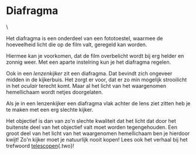 # Diafragma

\

Het diafragma is een onderdeel van een fototoestel, waarmee de
hoeveelheid licht die op de film valt, geregeld kan worden.

Hiermee kan je voorkomen, dat de film overbelicht wordt bij erg helder
en zonnig weer. Met een aparte instelring kun je het diafragma regelen.

Ook in een *lenzenkijker* zit een diafragma. Dat bevindt zich ongeveer
midden in de kijkerbuis. Het zorgt er voor, dat er zo min mogelijk
strooilicht in het *oculair* terecht komt. Maar al het licht van het
waargenomen hemellichaam wordt netjes doorgelaten.

Als je in een lenzenkijker een diafragma vlak achter de lens ziet zitten
heb je te maken met een erg slechte kijker.

Het objectief is dan van zo\'n slechte kwaliteit dat het licht dat door
het buitenste deel van het objectief valt moet worden tegengehouden. Een
groot deel van het licht van het waargenomen hemellichaam ben je
hierdoor kwijt! Zo\'n kijker moet je natuurlijk nooit kopen! Lees ook
het verhaal bij het trefwoord [telescopen](telescop.html){.two}!
